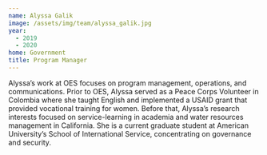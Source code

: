 ```yaml
---
name: Alyssa Galik
image: /assets/img/team/alyssa_galik.jpg
year:
  - 2019
  - 2020
home: Government
title: Program Manager
---
```

Alyssa’s work at OES focuses on program management, operations, and communications. Prior to OES, Alyssa served as a Peace Corps Volunteer in Colombia where she taught English and implemented a USAID grant that provided vocational training for women. Before that, Alyssa’s research interests focused on service-learning in academia and water resources management in California. She is a current graduate student at American University’s School of International Service, concentrating on governance and security. 
